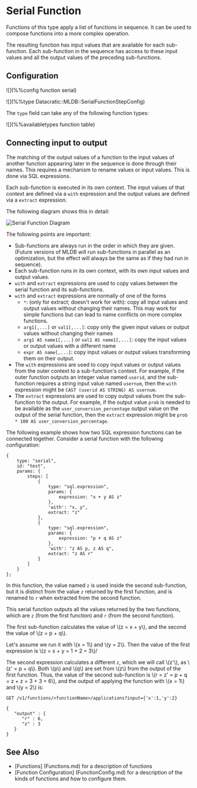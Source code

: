 # Serial Function

Functions of this type apply a list of functions in sequence.  It can be used to compose
functions into a more complex operation.

The resulting function has input values that are available for each sub-function.
Each sub-function in the sequence has access to these input values and all the
output values of the preceding sub-functions.

## Configuration

![](%%config function serial)

![](%%type Datacratic::MLDB::SerialFunctionStepConfig)

The `type` field can take any of the following function types:

![](%%availabletypes function table)

## Connecting input to output

The matching of the output values of a function to the
input values of another function appearing later in the sequence
is done through their names.  This requires a mechanism to
rename values or input values.  This is done via SQL expressions.

Each sub-function is executed in its own context.  The input
values of that context are defined via a `with` expression and the
output values are defined via a `extract` expression.

The following diagram shows this in detail:

![Serial Function Diagram](/doc/builtin//img/SerialFunction.svg)

The following points are important:

- Sub-functions are always run in the order in which they are given.  (Future
  versions of MLDB will run sub-functions in parallel as an optimization,
  but the effect will always be the same as if they had run in sequence).
- Each sub-function runs in its own context, with its own input values and
output values.
- `with` and `extract` expressions are used to copy values between
  the serial function and its sub-functions.
- `with` and `extract` expressions are normally of one of the forms
  - `*`: (only for extract; doesn't work for with): copy all input values
    and output values without changing their names.  This may work
    for simple functions but can lead to name conflicts on more complex
    functions.
  - `arg1[,...]` or `val1[,...]`: copy only the given input values or output
    values without changing their names
  - `arg1 AS name1[,...]` or `val1 AS name1[,...]`:
    copy the input values or output values with a different  name
  - `expr AS name[,...]`: copy input values or output values transforming them
     on their output.
- The `with` expressions are used to copy input values or output values from the outer
  context to a sub-function's context.  For example, if the outer function outputs an integer
  value named `userid`, and the sub-function requires a string input value named `usernum`,
  then the `with` expression might be `CAST (userid AS STRING) AS usernum`.
- The `extract` expressions are used to copy output values from the
  sub-function to the output.  For example, if the output value `prob`
  is needed to be available as the `user_conversion_percentage` output value on
  the output of the serial function, then the `extract` expression
  might be `prob * 100 AS user_conversion_percentage`.


The following example shows how two SQL expression functions can be
connected together.  Consider a serial function with the following
configuration:

```
{
    type: "serial",
    id: "test",
    params: {
        steps: [
            {
                type: "sql.expression",
                params: {
                    expression: "x + y AS z"
                },
                'with': "x, y",
                extract: "z"
            },
            {
                type: "sql.expression",
                params: {
                    expression: "p + q AS z"
                },
                'with': "z AS p, z AS q",
                extract: "z AS r"
            }
        ]
    }
};
```

In this function, the value named `z` is used inside the second sub-function,
but it is distinct from the value `z` returned by the first function, and is
renamed to `r` when extracted from the second function.

This serial function outputs all the values returned by the two functions, which
are `z` (from the first function) and `r` (from the second function).

The first sub-function calculates the value of \\(z = x + y\\), and the
second the value of \\(z = p + q\\).

Let's assume we run it with \\(x = 1\\) and \\(y = 2\\).  Then the
value of the first expression is \\(z = x + y = 1 + 2 = 3\\)/

The second expression calculates a different `z`, which we will call
\\(z'\\), as \\(z' = p + q\\).  Both \\(p\\) and \\(q\\) are set from
\\(z\\) from the output of the first function.  Thus, the value of the
second sub-function is \\(r = z' = p + q = z + z = 3 + 3 = 6\\), and
the output of applying the function with \\(x = 1\\) and \\(y = 2\\)
is:

    GET /v1/functions/<functionName>/applications?input={'x':1,'y':2}

```
{
   "output" : {
      "r" : 6,
      "z" : 3
   }
}
```

## See Also

- [Functions] (Functions.md) for a description of functions
- [Function Configuration] (FunctionConfig.md) for a description of the kinds of functions and how to configure them.
